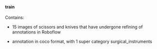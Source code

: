 #### train

Contains:

- 15 images of scissors and knives that have undergone refining of annotations in Roboflow

- annotation in coco format, with 1 super category surgical_instruments
